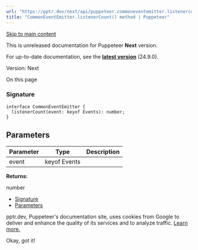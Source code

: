 ```yaml
---
url: "https://pptr.dev/next/api/puppeteer.commoneventemitter.listenercount"
title: "CommonEventEmitter.listenerCount() method | Puppeteer"
---
```


[Skip to main content](https://pptr.dev/next/api/puppeteer.commoneventemitter.listenercount#__docusaurus_skipToContent_fallback)

This is unreleased documentation for Puppeteer **Next** version.

For up-to-date documentation, see the **[latest version](https://pptr.dev/api/puppeteer.commoneventemitter.listenercount)** (24.9.0).

Version: Next

On this page

### Signature [​](https://pptr.dev/next/api/puppeteer.commoneventemitter.listenercount\#signature "Direct link to Signature")

```codeBlockLines_RjmQ
interface CommonEventEmitter {
  listenerCount(event: keyof Events): number;
}

```

## Parameters [​](https://pptr.dev/next/api/puppeteer.commoneventemitter.listenercount\#parameters "Direct link to Parameters")

| Parameter | Type | Description |
| --- | --- | --- |
| event | keyof Events |  |

**Returns:**

number

- [Signature](https://pptr.dev/next/api/puppeteer.commoneventemitter.listenercount#signature)
- [Parameters](https://pptr.dev/next/api/puppeteer.commoneventemitter.listenercount#parameters)

pptr.dev, Puppeteer's documentation site, uses cookies from Google to deliver and enhance the quality of its services and to analyze traffic. [Learn more.](https://policies.google.com/technologies/cookies)

Okay, got it!